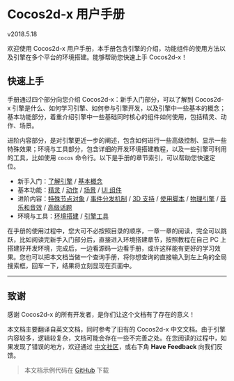 # Cocos2d-x 用户手册

v2018.5.18

欢迎使用 Cocos2d-x 用户手册，本手册包含引擎的介绍，功能组件的使用方法以及引擎在多个平台的环境搭建。能够帮助您快速上手 Cocos2d-x！

## 快速上手

手册通过四个部分向您介绍 Cocos2d-x：新手入门部分，可以了解到 Cocos2d-x 引擎是什么、如何学习引擎、如何参与引擎开发，以及引擎中一些基本的概念；基本功能部分，着重介绍引擎中一些基础同时核心的组件如何使用，包括精灵、动作、场景。

进阶内容部分，是对引擎更近一步的阐述，包含如何进行一些高级控制、显示一些特殊效果；环境与工具部分，包含详细的开发环境搭建教程，以及一些引擎可利用的工具，比如使用 `cocos` 命令行。以下是手册的章节索引，可以帮助您快速定位。

- 新手入门：[了解引擎](about/index.md) / [基本概念](basic_concepts/index.md)
- 基本功能：[精灵](sprites/index.md) / [动作](actions/index.md) / [场景](scenes/index.md)
 / [UI 组件](ui_components/index.md)
- 进阶内容：[特殊节点对象](other_node_types/index.md) / [事件分发机制](event_dispatcher/index.md) / [3D 支持](3d/index.md) / [使用脚本](scripting/index.md) / [物理引擎](physics/index.md) / [音乐和音效](audio/index.md) / [高级话题](advanced_topics/index.md)
- 环境与工具：[环境搭建](installation/index.md) / [引擎工具](editors_and_tools/cocosCLTool.md)

在手册的使用过程中，您大可不必按照目录的顺序，一章一章的阅读，完全可以跳跃，比如阅读完新手入门部分后，直接进入环境搭建章节，按照教程在自己 PC 上搭建好开发环境，完成后，一边看源码一边看手册，或许这样能有更好的学习效果。您也可以把本文档当做一个查询手册，将你想查询的直接输入到左上角的全局搜索框，回车一下，结果将立刻显现在页面中。

---

## 致谢

感谢 Cocos2d-x 的所有开发者，是你们让这个文档有了存在的意义！

本文档主要翻译自英文文档，同时参考了旧有的 Cocos2d-x 中文文档。由于引擎内容较多，逻辑较复杂，文档可能会存在一些不完善之处。在您阅读的过程中，如果发现了错误的地方，欢迎通过 [中文社区](http://forum.cocos.com/c/cocos2d-x)，或右下角 __Have Feedback__ 向我们反馈。

> 本文档示例代码在 [GitHub](https://github.com/chukong/programmers-guide-samples) 下载
